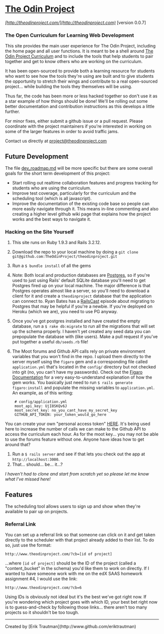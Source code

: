# [The Odin Project](http://theodinproject.com)
*[http://theodinproject.com/](http://theodinproject.com)* [version 0.0.7]

### The Open Curriculum for Learning Web Development


This site provides the main user experience for The Odin Project, including the home page and all user functions.  It is meant to be a shell around [The Odin Project Curriculum](https://theodinproject.com/curriculum) and to include the tools that help students to pair together and get to know others who are working on the curriculum.  

It has been open-sourced to provide both a learning resource for students who want to see how the tools they're using are built and to give students the opportunity to stretch their wings and contribute to a real open-sourced project... while building the tools they themselves will be using.

Thus far, the code has been more or less hacked together so don't use it as a star example of how things should be done!  We'll be rolling out some better documentation and contribution instructions as this develops a little further.

For minor fixes, either submit a github issue or a pull request.  Please coordinate with the project maintainers if you're interested in working on some of the larger features in order to avoid traffic jams.

Contact us directly at [project@theodinproject.com](mailto:project@theodinproject.com)

## Future Development

The file [dev_roadmap.md](dev_roadmap.md) will be more specific but there are some overall goals for the short term development of this project:

* Start rolling out realtime collaboration features and progress tracking for students who are using the curriculum.
* Improve test coverage, particularly for the curriculum and the scheduling tool (which is all javascript).
* Improve the documentation of the existing code base so people can more easily navigate through it.  This means in-line commenting and also creating a higher level github wiki page that explains how the project works and the best ways to navigate it.

### Hacking on the Site Yourself

1. This site runs on Ruby 1.9.3 and Rails 3.2.12.
1. Download the repo to your local machine by doing a `git clone git@github.com:TheOdinProject/theodinproject.git`
2. Run a `$ bundle install` of all the gems
1. Note: Both local and production databases are [Postgres](http://www.postgresql.org/docs/), so if you're used to just using Rails' default SQLite database you'll need to get Postgres fired up on your local machine.  The major difference is that Postgres operates almost like a server, so you'll need to download a client for it and create a `theodinproject` database that the application can connect to.  Ryan Bates has a [RailsCast](http://railscasts.com/episodes/342-migrating-to-postgresql) episode about migrating to Postgres that may be helpful if you're a newbie.  If you're deployed on Heroku (which we are), you need to use PG anyway.
2. Once you've got postgres installed and have created the empty database, run a `$ rake db:migrate` to run all the migrations that will set up the schema properly.  I haven't yet created any seed data you can prepopulate the database with (like users).  Make a pull request if you've put together a useful `db/seeds.rb` file!
3. The Moot forums and Github API calls rely on private environment variables that you won't find in the repo. I upload them directly to the server myself using the `figaro` gem and a corresponding file called `application.yml` that's located in the `config/` directory but not checked into git (no, you can't have my passwords).  Check out the [Figaro Documentation](https://github.com/laserlemon/figaro) for a very easy-to-understand explanation of how the gem works.  You basically just need to run `$ rails generate figaro:install` and populate the missing variables to `application.yml`.  An example, as of this writing:

        # config/application.yml
        moot_api_key: UjI8SKQv6J
        moot_secret_key: no_you_cant_have_my_secret_key
        GITHUB_API_TOKEN: your_token_would_go_here

You can create your own "personal access token" [HERE](https://github.com/settings/applications).  It's being used here to increase the number of calls we can make to the Github API to access the curriculum each hour.  As for the moot key... you may not be able to use the forums feature without one.  Anyone have ideas how to get around that?

1. Run a `$ rails server` and see if that lets you check out the app at `http://localhost:3000`.
1. That... should... be... it...?

*I haven't had to clone and start from scratch yet so please let me know what I've missed here!*

## Features

The scheduling tool allows users to sign up and show when they're available to pair up on projects.  

### Referral Link
You can set up a referral link so that someone can click on it and get taken directly to the scheduler with that project already added to their list.  To do so, just use the format:

`http://www.theodinproject.com/?cb=[id of project]`

...where `[id of project]` should be the ID of the project (called a "content_bucket" in the schema) you'd like them to work on directly.  If I wanted to have someone work with me on the edX SAAS homework assignment #4, I would use the link:

`http://www.theodinproject.com/?cb=6`

Using IDs is obviously not ideal but it's the best we've got right now.  If you're wondering which project goes with which ID, your best bet right now is to guess-and-check by following those links... there aren't too many projects so it shouldn't be too tough.

<hr>
Created by [Erik Trautman](http://www.github.com/eriktrautman)